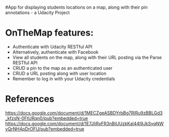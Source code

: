 #App for displaying students locations on a map, along with their pin annotations - a Udacity Project

# OnTheMap features:

- Authenticate with Udacity RESTful API
- Alternatively, authenticate with Facebook
- View all students on the map, along with their URL posting via the Parse RESTful API
- CRUD a pin to the map as an authenticated user
- CRUD a URL posting along with user location
- Remember to log in with your Udacity credentials

# References
https://docs.google.com/document/d/1MECZgeASBDYrbBg7RlRu9zBBLGd3_kfzsN-0FtURqn0/pub?embedded=true
https://docs.google.com/document/d/1E7JIiRxFR3nBiUUzkKal44l9JkSyqNWvQrNH4pDrOFU/pub?embedded=true